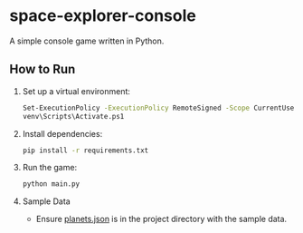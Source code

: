 # space-explorer-console

A simple console game written in Python.

## How to Run

1. Set up a virtual environment:
    ```sh
    Set-ExecutionPolicy -ExecutionPolicy RemoteSigned -Scope CurrentUser
    venv\Scripts\Activate.ps1
    ```

2. Install dependencies:
    ```sh
    pip install -r requirements.txt
    ```

3. Run the game:
    ```sh
    python main.py
    ```

4. Sample Data
    - Ensure [planets.json](http://_vscodecontentref_/6) is in the project directory with the sample data.